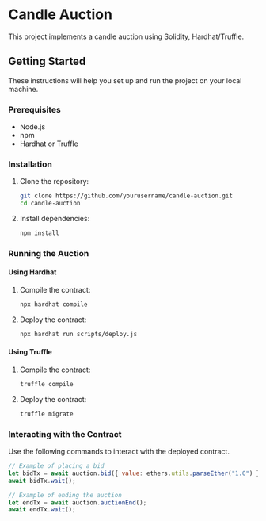 # Candle Auction

This project implements a candle auction using Solidity, Hardhat/Truffle.

## Getting Started

These instructions will help you set up and run the project on your local machine.

### Prerequisites

- Node.js
- npm
- Hardhat or Truffle

### Installation

1. Clone the repository:
    ```bash
    git clone https://github.com/yourusername/candle-auction.git
    cd candle-auction
    ```

2. Install dependencies:
    ```bash
    npm install
    ```

### Running the Auction

#### Using Hardhat

1. Compile the contract:
    ```bash
    npx hardhat compile
    ```

2. Deploy the contract:
    ```bash
    npx hardhat run scripts/deploy.js
    ```

#### Using Truffle

1. Compile the contract:
    ```bash
    truffle compile
    ```

2. Deploy the contract:
    ```bash
    truffle migrate
    ```

### Interacting with the Contract

Use the following commands to interact with the deployed contract.

```javascript
// Example of placing a bid
let bidTx = await auction.bid({ value: ethers.utils.parseEther("1.0") });
await bidTx.wait();

// Example of ending the auction
let endTx = await auction.auctionEnd();
await endTx.wait();
